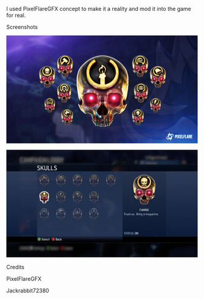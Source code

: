 I used PixelFlareGFX concept to make it a reality and mod it into the game for real.

Screenshots

![Screenshot](https://github.com/jackrabbit72380/Ho4kmmm/blob/master/0.7.1/tags/4k_Skulls/PXF-Skulls/preview.jpg)

![Screenshot](https://github.com/jackrabbit72380/Ho4kmmm/blob/master/0.7.1/tags/4k_Skulls/PXF-Skulls/preview0.jpg)


Credits

PixelFlareGFX

Jackrabbit72380
